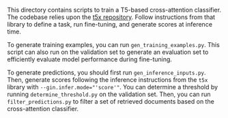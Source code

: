 This directory contains scripts to train a T5-based cross-attention classifier.
The codebase relies upon the [t5x repository](https://github.com/google-research/t5x).
Follow instructions from that library to define a task, run fine-tuning, and
generate scores at inference time.

To generate training examples, you can run `gen_training_examples.py`.
This script can also run on the validation set to generate an evaluation set to efficiently
evaluate model performance during fine-tuning.

To generate predictions, you should first run `gen_inference_inputs.py`. Then, generate scores following the inference instructions from the `t5x` library with `--gin.infer.mode="'score'"`.
You can determine a threshold by running `determine_threshold.py` on the validation
set.
Then, you can run `filter_predictions.py` to filter a set of retrieved documents based on the cross-attention classifier.
